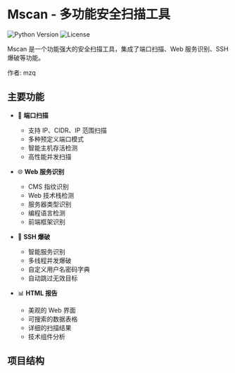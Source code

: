 # Mscan - 多功能安全扫描工具

![Python Version](https://img.shields.io/badge/python-3.7+-blue)
![License](https://img.shields.io/badge/license-MIT-green)

Mscan 是一个功能强大的安全扫描工具，集成了端口扫描、Web 服务识别、SSH 爆破等功能。

作者: mzq

## 主要功能

- 🚀 **端口扫描**
  - 支持 IP、CIDR、IP 范围扫描
  - 多种预定义端口模式
  - 智能主机存活检测
  - 高性能并发扫描

- 🌐 **Web 服务识别**
  - CMS 指纹识别
  - Web 技术栈检测
  - 服务器类型识别
  - 编程语言检测
  - 前端框架识别

- 🔑 **SSH 爆破**
  - 智能服务识别
  - 多线程并发爆破
  - 自定义用户名密码字典
  - 自动跳过无效目标

- 📊 **HTML 报告**
  - 美观的 Web 界面
  - 可搜索的数据表格
  - 详细的扫描结果
  - 技术组件分析

## 项目结构
